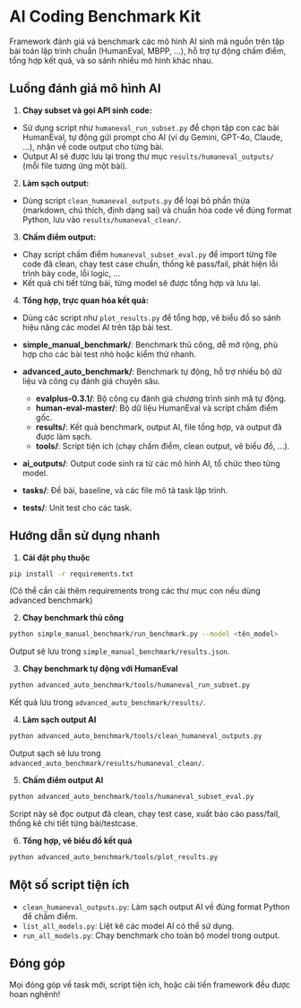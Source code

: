# AI Coding Benchmark Kit

Framework đánh giá và benchmark các mô hình AI sinh mã nguồn trên tập bài toán lập trình chuẩn (HumanEval, MBPP, ...), hỗ trợ tự động chấm điểm, tổng hợp kết quả, và so sánh nhiều mô hình khác nhau.



## Luồng đánh giá mô hình AI

1. **Chạy subset và gọi API sinh code:**
  - Sử dụng script như `humaneval_run_subset.py` để chọn tập con các bài HumanEval, tự động gửi prompt cho AI (ví dụ Gemini, GPT-4o, Claude, ...), nhận về code output cho từng bài.
  - Output AI sẽ được lưu lại trong thư mục `results/humaneval_outputs/` (mỗi file tương ứng một bài).

2. **Làm sạch output:**
  - Dùng script `clean_humaneval_outputs.py` để loại bỏ phần thừa (markdown, chú thích, định dạng sai) và chuẩn hóa code về đúng format Python, lưu vào `results/humaneval_clean/`.

3. **Chấm điểm output:**
  - Chạy script chấm điểm `humaneval_subset_eval.py` để import từng file code đã clean, chạy test case chuẩn, thống kê pass/fail, phát hiện lỗi trình bày code, lỗi logic, ...
  - Kết quả chi tiết từng bài, từng model sẽ được tổng hợp và lưu lại.

4. **Tổng hợp, trực quan hóa kết quả:**
  - Dùng các script như `plot_results.py` để tổng hợp, vẽ biểu đồ so sánh hiệu năng các model AI trên tập bài test.



- **simple_manual_benchmark/**: Benchmark thủ công, dễ mở rộng, phù hợp cho các bài test nhỏ hoặc kiểm thử nhanh.
- **advanced_auto_benchmark/**: Benchmark tự động, hỗ trợ nhiều bộ dữ liệu và công cụ đánh giá chuyên sâu.
   - **evalplus-0.3.1/**: Bộ công cụ đánh giá chương trình sinh mã tự động.
   - **human-eval-master/**: Bộ dữ liệu HumanEval và script chấm điểm gốc.
   - **results/**: Kết quả benchmark, output AI, file tổng hợp, và output đã được làm sạch.
   - **tools/**: Script tiện ích (chạy chấm điểm, clean output, vẽ biểu đồ, ...).
- **ai_outputs/**: Output code sinh ra từ các mô hình AI, tổ chức theo từng model.
- **tasks/**: Đề bài, baseline, và các file mô tả task lập trình.
- **tests/**: Unit test cho các task.

## Hướng dẫn sử dụng nhanh

1. **Cài đặt phụ thuộc**
  ```bash
  pip install -r requirements.txt
  ```
  (Có thể cần cài thêm requirements trong các thư mục con nếu dùng advanced benchmark)

2. **Chạy benchmark thủ công**
  ```bash
  python simple_manual_benchmark/run_benchmark.py --model <tên_model>
  ```
  Output sẽ lưu trong `simple_manual_benchmark/results.json`.

3. **Chạy benchmark tự động với HumanEval**
  ```bash
  python advanced_auto_benchmark/tools/humaneval_run_subset.py
  ```
  Kết quả lưu trong `advanced_auto_benchmark/results/`.

4. **Làm sạch output AI**
  ```bash
  python advanced_auto_benchmark/tools/clean_humaneval_outputs.py
  ```
  Output sạch sẽ lưu trong `advanced_auto_benchmark/results/humaneval_clean/`.

5. **Chấm điểm output AI**
  ```bash
  python advanced_auto_benchmark/tools/humaneval_subset_eval.py
  ```
  Script này sẽ đọc output đã clean, chạy test case, xuất báo cáo pass/fail, thống kê chi tiết từng bài/testcase.

6. **Tổng hợp, vẽ biểu đồ kết quả**
  ```bash
  python advanced_auto_benchmark/tools/plot_results.py
  ```

## Một số script tiện ích

- `clean_humaneval_outputs.py`: Làm sạch output AI về đúng format Python để chấm điểm.
- `list_all_models.py`: Liệt kê các model AI có thể sử dụng.
- `run_all_models.py`: Chạy benchmark cho toàn bộ model trong output.

## Đóng góp

Mọi đóng góp về task mới, script tiện ích, hoặc cải tiến framework đều được hoan nghênh!


